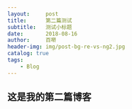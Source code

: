 ```yaml
---
layout:     post
title:      第二篇测试
subtitle:   测试小标题
date:       2018-08-16
author:     百啭
header-img: img/post-bg-re-vs-ng2.jpg
catalog: true
tags:
    - Blog
---
```


## 这是我的第二篇博客
